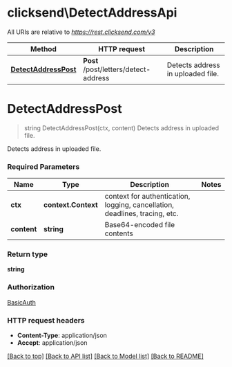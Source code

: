 # clicksend\DetectAddressApi

All URIs are relative to *https://rest.clicksend.com/v3*

Method | HTTP request | Description
------------- | ------------- | -------------
[**DetectAddressPost**](DetectAddressApi.md#DetectAddressPost) | **Post** /post/letters/detect-address | Detects address in uploaded file.


# **DetectAddressPost**
> string DetectAddressPost(ctx, content)
Detects address in uploaded file.

Detects address in uploaded file.

### Required Parameters

Name | Type | Description  | Notes
------------- | ------------- | ------------- | -------------
 **ctx** | **context.Context** | context for authentication, logging, cancellation, deadlines, tracing, etc.
  **content** | **string**| Base64-encoded file contents | 

### Return type

**string**

### Authorization

[BasicAuth](../README.md#BasicAuth)

### HTTP request headers

 - **Content-Type**: application/json
 - **Accept**: application/json

[[Back to top]](#) [[Back to API list]](../README.md#documentation-for-api-endpoints) [[Back to Model list]](../README.md#documentation-for-models) [[Back to README]](../README.md)

